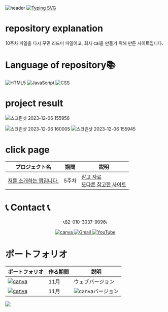 ![header](https://capsule-render.vercel.app/api?type=egg&color=gradient&height=300&section=header&text=welcome%2&fontSize=50&desc=5주차%20저를%20소개하는%20웹앱)
[![Typing SVG](https://readme-typing-svg.demolab.com?font=Fira+Code&pause=1000&color=F76F00&background=FFBD2F00&random=false&width=435&lines=%E3%81%A9%E3%81%86%E3%81%9E%E3%82%88%E3%82%8D%E3%81%97%E3%81%8F%E3%81%8A%E3%81%AD%E3%81%8C%E3%81%84%E3%81%97%E3%81%BE%E3%81%99%E3%80%82)](https://git.io/typing-svg)<br>

# repository explanation
10주차 파일을 다시 꾸민 리드미 파일이고, 회사 cal을 만들기 위해 만든 사이트입니다.

# Language of repository📚
![HTML5](https://img.shields.io/badge/HTML5-E34F26?style=flat-square&logo=html5&logoColor=white)
![JavaScript](https://img.shields.io/badge/JavaScript-F7DF1E?style=for-the-badge&logo=javascript&logoColor=black)
![CSS](https://img.shields.io/badge/CSS-1572B6?style=for-the-badge&logo=css3&logoColor=white)

# project result 
![스크린샷 2023-12-06 155956](https://github.com/do04200611/CORODOVA/assets/74278578/32b103ef-3dc6-4e32-b02d-44deae75789b)

![스크린샷 2023-12-06 160005](https://github.com/do04200611/CORODOVA/assets/74278578/91a3b8aa-f619-4913-a58a-75d47edfa005)
![스크린샷 2023-12-06 155945](https://github.com/do04200611/CORODOVA/assets/74278578/9d1bcee0-ffef-4711-8ac6-ac47a1d25032)

# click page

 | プロジェクト名           | 期間          | 説明                 |
  |------------------------|---------------|--------------------|
 |[저를 소개하는 앱입니다.](https://myintroduce.netlify.app/)|5주차|[참고 자료](https://www.booksr.co.kr/product/9788970508863/)<br> [또다른 참고한 사이트](https://app.netlify.com/sites/dockdointroduce/configuration/general)|


#  📞 Contact 📞
 <p align="center">
  📞82-010-3037-9096📞
</p>

<p align="center">

 <a href="https://www.canva.com/design/DAFzY5opUiA/Ge33dSKE16cErBaDJDp-BA/edit">
    <img src="https://img.shields.io/badge/canva-00C4CC?style=for-the-badge&logo=canva" alt="canva">
  </a>
  <a href="mailto:a01030379096@gmail.com">
    <img src="https://img.shields.io/badge/-Gmail-red?style=for-the-badge&logo=Gmail" alt="Gmail">
  </a>
  <a href="https://www.youtube.com/channel/UC484ZJMavtoPOI4ey-HFdCA">
   <img src="https://img.shields.io/badge/-YouTube-red?style=for-the-badge&logo=youtube"   alt="YouTube">
 </a>
</p>

# ポートフォリオ

  | ポートフォリオ           |  作る期間     |            説明  |
  |------------------------|---------------|----------------------------------------------|
  |<a href="https://kimganghyeon.my.canva.site/kimganghyeon"><img src="https://img.shields.io/badge/canva-purple?style=for-the-badge&logo=canva" alt="canva"></a>|11月|ウェブバージョン|
  |<a href="https://www.canva.com/design/DAFzY5opUiA/Ge33dSKE16cErBaDJDp-BA/edit"><img src="https://img.shields.io/badge/canva-purple?style=for-the-badge&logo=canva" alt="canva"></a>|11月|<img src="https://img.shields.io/badge/canva-purple?style=for-the-badge&logo=canva" alt="canva">バージョン|
</p>
<img src="https://capsule-render.vercel.app/api?type=egg&color=gradient&height=100&text=Thank%20you%20for%20watching.&section=footer" />



